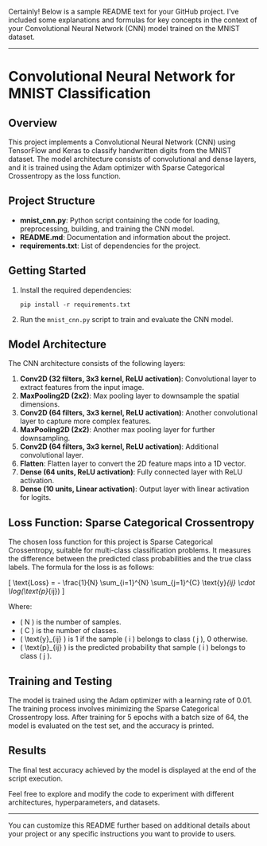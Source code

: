Certainly! Below is a sample README text for your GitHub project. I've included some explanations and formulas for key concepts in the context of your Convolutional Neural Network (CNN) model trained on the MNIST dataset.

---

# Convolutional Neural Network for MNIST Classification

## Overview

This project implements a Convolutional Neural Network (CNN) using TensorFlow and Keras to classify handwritten digits from the MNIST dataset. The model architecture consists of convolutional and dense layers, and it is trained using the Adam optimizer with Sparse Categorical Crossentropy as the loss function.

## Project Structure

- **mnist_cnn.py**: Python script containing the code for loading, preprocessing, building, and training the CNN model.
- **README.md**: Documentation and information about the project.
- **requirements.txt**: List of dependencies for the project.

## Getting Started

1. Install the required dependencies:
   ```
   pip install -r requirements.txt
   ```

2. Run the `mnist_cnn.py` script to train and evaluate the CNN model.

## Model Architecture

The CNN architecture consists of the following layers:

1. **Conv2D (32 filters, 3x3 kernel, ReLU activation)**: Convolutional layer to extract features from the input image.
2. **MaxPooling2D (2x2)**: Max pooling layer to downsample the spatial dimensions.
3. **Conv2D (64 filters, 3x3 kernel, ReLU activation)**: Another convolutional layer to capture more complex features.
4. **MaxPooling2D (2x2)**: Another max pooling layer for further downsampling.
5. **Conv2D (64 filters, 3x3 kernel, ReLU activation)**: Additional convolutional layer.
6. **Flatten**: Flatten layer to convert the 2D feature maps into a 1D vector.
7. **Dense (64 units, ReLU activation)**: Fully connected layer with ReLU activation.
8. **Dense (10 units, Linear activation)**: Output layer with linear activation for logits.

## Loss Function: Sparse Categorical Crossentropy

The chosen loss function for this project is Sparse Categorical Crossentropy, suitable for multi-class classification problems. It measures the difference between the predicted class probabilities and the true class labels. The formula for the loss is as follows:

\[ \text{Loss} = - \frac{1}{N} \sum_{i=1}^{N} \sum_{j=1}^{C} \text{y}_{ij} \cdot \log(\text{p}_{ij}) \]

Where:
- \( N \) is the number of samples.
- \( C \) is the number of classes.
- \( \text{y}_{ij} \) is 1 if the sample \( i \) belongs to class \( j \), 0 otherwise.
- \( \text{p}_{ij} \) is the predicted probability that sample \( i \) belongs to class \( j \).

## Training and Testing

The model is trained using the Adam optimizer with a learning rate of 0.01. The training process involves minimizing the Sparse Categorical Crossentropy loss. After training for 5 epochs with a batch size of 64, the model is evaluated on the test set, and the accuracy is printed.

## Results

The final test accuracy achieved by the model is displayed at the end of the script execution.

Feel free to explore and modify the code to experiment with different architectures, hyperparameters, and datasets.

---

You can customize this README further based on additional details about your project or any specific instructions you want to provide to users.

